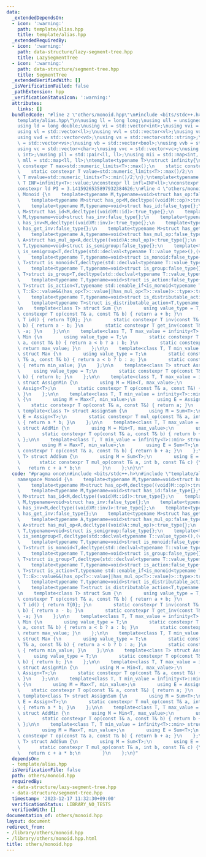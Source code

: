 ```yaml
---
data:
  _extendedDependsOn:
  - icon: ':warning:'
    path: template/alias.hpp
    title: template/alias.hpp
  _extendedRequiredBy:
  - icon: ':warning:'
    path: data-structure/lazy-segment-tree.hpp
    title: LazySegmentTree
  - icon: ':warning:'
    path: data-structure/segment-tree.hpp
    title: SegmentTree
  _extendedVerifiedWith: []
  _isVerificationFailed: false
  _pathExtension: hpp
  _verificationStatusIcon: ':warning:'
  attributes:
    links: []
  bundledCode: "#line 2 \"others/monoid.hpp\"\n#include <bits/stdc++.h>\n#line 3 \"\
    template/alias.hpp\"\n\nusing ll = long long;\nusing ull = unsigned long long;\n\
    using ld = long double;\nusing vi = std::vector<int>;\nusing vvi = std::vector<vi>;\n\
    using vl = std::vector<ll>;\nusing vvl = std::vector<vl>;\nusing vd = std::vector<double>;\n\
    using vvd = std::vector<vd>;\nusing vs = std::vector<std::string>;\nusing vvs\
    \ = std::vector<vs>;\nusing vb = std::vector<bool>;\nusing vvb = std::vector<vb>;\n\
    using vc = std::vector<char>;\nusing vvc = std::vector<vc>;\nusing pii = std::pair<int,\
    \ int>;\nusing pll = std::pair<ll, ll>;\nusing mii = std::map<int, int>;\nusing\
    \ mll = std::map<ll, ll>;\ntemplate<typename T>\nstruct infinity{\n    static\
    \ constexpr T max=std::numeric_limits<T>::max();\n    static constexpr T min=std::numeric_limits<T>::min();\n\
    \    static constexpr T value=std::numeric_limits<T>::max()/2;\n    static constexpr\
    \ T mvalue=std::numeric_limits<T>::min()/2;\n};\ntemplate<typename T>constexpr\
    \ T INF=infinity<T>::value;\nconstexpr ll infl=INF<ll>;\nconstexpr int inf = INF<int>;\n\
    constexpr ld PI = 3.1415926535897932384626;\n#line 4 \"others/monoid.hpp\"\nnamespace\
    \ Monoid {\n    template<typename M,typename=void>struct has_op:false_type{};\n\
    \    template<typename M>struct has_op<M,decltype((void)M::op)>:true_type{};\n\
    \    template<typename M,typename=void>struct has_id:false_type{};\n    template<typename\
    \ M>struct has_id<M,decltype((void)M::id)>:true_type{};\n    template<typename\
    \ M,typename=void>struct has_inv:false_type{};\n    template<typename M>struct\
    \ has_inv<M,decltype((void)M::inv)>:true_type{};\n    template<typename M,typename=void>struct\
    \ has_get_inv:false_type{};\n    template<typename M>struct has_get_inv<M,decltype((void)M::get_inv)>:true_type{};\n\
    \    template<typename A,typename=void>struct has_mul_op:false_type{};\n    template<typename\
    \ A>struct has_mul_op<A,decltype((void)A::mul_op)>:true_type{};\n    template<typename\
    \ T,typename=void>struct is_semigroup:false_type{};\n    template<typename T>struct\
    \ is_semigroup<T,decltype(std::declval<typename T::value_type>(),(void)T::op)>:true_type{};\n\
    \    template<typename T,typename=void>struct is_monoid:false_type{};\n    template<typename\
    \ T>struct is_monoid<T,decltype(std::declval<typename T::value_type>(),(void)T::op,(void)T::id)>:true_type{};\n\
    \    template<typename T,typename=void>struct is_group:false_type{};\n    template<typename\
    \ T>struct is_group<T,decltype(std::declval<typename T::value_type>(),(void)T::op,(void)T::id,(void)T::get_inv)>:true_type{};\n\
    \    template<typename T,typename=void>struct is_action:false_type{};\n    template<typename\
    \ T>struct is_action<T,typename std::enable_if<is_monoid<typename T::M>::value&&is_semigroup<typename\
    \ T::E>::value&&(has_op<T>::value||has_mul_op<T>::value)>::type>:true_type{};\n\
    \    template<typename T,typename=void>struct is_distributable_action:false_type{};\n\
    \    template<typename T>struct is_distributable_action<T,typename std::enable_if<is_action<T>::value&&!has_mul_op<T>::value>::type>:true_type{};\n\
    \n    template<class T> struct Sum {\n        using value_type = T;\n        static\
    \ constexpr T op(const T& a, const T& b) { return a + b; }\n        static constexpr\
    \ T id() { return T{0}; }\n        static constexpr T inv(const T& a, const T&\
    \ b) { return a - b; }\n        static constexpr T get_inv(const T& a) { return\
    \ -a; }\n    };\n\n    template<class T, T max_value = infinity<T>::max> struct\
    \ Min {\n        using value_type = T;\n        static constexpr T op(const T&\
    \ a, const T& b) { return a < b ? a : b; }\n        static constexpr T id() {\
    \ return max_value; }\n    };\n\n    template<class T, T min_value = infinity<T>::min>\
    \ struct Max {\n        using value_type = T;\n        static constexpr T op(const\
    \ T& a, const T& b) { return a < b ? b : a; }\n        static constexpr T id()\
    \ { return min_value; }\n    };\n\n    template<class T> struct Assign {\n   \
    \     using value_type = T;\n        static constexpr T op(const T&, const T&\
    \ b) { return b; }\n    };\n\n    template<class T, T max_value = infinity<T>::max>\
    \ struct AssignMin {\n        using M = Min<T, max_value>;\n        using E =\
    \ Assign<T>;\n        static constexpr T op(const T& a, const T&) { return a;\
    \ }\n    };\n\n    template<class T, T min_value = infinity<T>::min> struct AssignMax\
    \ {\n        using M = Max<T, min_value>;\n        using E = Assign<T>;\n    \
    \    static constexpr T op(const T& a, const T&) { return a; }\n    };\n\n   \
    \ template<class T> struct AssignSum {\n        using M = Sum<T>;\n        using\
    \ E = Assign<T>;\n        static constexpr T mul_op(const T& a, int b, const T&)\
    \ { return a * b; }\n    };\n\n    template<class T, T max_value = infinity<T>::max>\
    \ struct AddMin {\n        using M = Min<T, max_value>;\n        using E = Sum<T>;\n\
    \        static constexpr T op(const T& a, const T& b) { return b + a; }\n   \
    \ };\n\n    template<class T, T min_value = infinity<T>::min> struct AddMax {\n\
    \        using M = Max<T, min_value>;\n        using E = Sum<T>;\n        static\
    \ constexpr T op(const T& a, const T& b) { return b + a; }\n    };\n\n    template<class\
    \ T> struct AddSum {\n        using M = Sum<T>;\n        using E = Sum<T>;\n \
    \       static constexpr T mul_op(const T& a, int b, const T& c) {\n         \
    \   return c + a * b;\n        }\n    };\n}\n"
  code: "#pragma once\n#include <bits/stdc++.h>\n#include \"template/alias.hpp\"\n\
    namespace Monoid {\n    template<typename M,typename=void>struct has_op:false_type{};\n\
    \    template<typename M>struct has_op<M,decltype((void)M::op)>:true_type{};\n\
    \    template<typename M,typename=void>struct has_id:false_type{};\n    template<typename\
    \ M>struct has_id<M,decltype((void)M::id)>:true_type{};\n    template<typename\
    \ M,typename=void>struct has_inv:false_type{};\n    template<typename M>struct\
    \ has_inv<M,decltype((void)M::inv)>:true_type{};\n    template<typename M,typename=void>struct\
    \ has_get_inv:false_type{};\n    template<typename M>struct has_get_inv<M,decltype((void)M::get_inv)>:true_type{};\n\
    \    template<typename A,typename=void>struct has_mul_op:false_type{};\n    template<typename\
    \ A>struct has_mul_op<A,decltype((void)A::mul_op)>:true_type{};\n    template<typename\
    \ T,typename=void>struct is_semigroup:false_type{};\n    template<typename T>struct\
    \ is_semigroup<T,decltype(std::declval<typename T::value_type>(),(void)T::op)>:true_type{};\n\
    \    template<typename T,typename=void>struct is_monoid:false_type{};\n    template<typename\
    \ T>struct is_monoid<T,decltype(std::declval<typename T::value_type>(),(void)T::op,(void)T::id)>:true_type{};\n\
    \    template<typename T,typename=void>struct is_group:false_type{};\n    template<typename\
    \ T>struct is_group<T,decltype(std::declval<typename T::value_type>(),(void)T::op,(void)T::id,(void)T::get_inv)>:true_type{};\n\
    \    template<typename T,typename=void>struct is_action:false_type{};\n    template<typename\
    \ T>struct is_action<T,typename std::enable_if<is_monoid<typename T::M>::value&&is_semigroup<typename\
    \ T::E>::value&&(has_op<T>::value||has_mul_op<T>::value)>::type>:true_type{};\n\
    \    template<typename T,typename=void>struct is_distributable_action:false_type{};\n\
    \    template<typename T>struct is_distributable_action<T,typename std::enable_if<is_action<T>::value&&!has_mul_op<T>::value>::type>:true_type{};\n\
    \n    template<class T> struct Sum {\n        using value_type = T;\n        static\
    \ constexpr T op(const T& a, const T& b) { return a + b; }\n        static constexpr\
    \ T id() { return T{0}; }\n        static constexpr T inv(const T& a, const T&\
    \ b) { return a - b; }\n        static constexpr T get_inv(const T& a) { return\
    \ -a; }\n    };\n\n    template<class T, T max_value = infinity<T>::max> struct\
    \ Min {\n        using value_type = T;\n        static constexpr T op(const T&\
    \ a, const T& b) { return a < b ? a : b; }\n        static constexpr T id() {\
    \ return max_value; }\n    };\n\n    template<class T, T min_value = infinity<T>::min>\
    \ struct Max {\n        using value_type = T;\n        static constexpr T op(const\
    \ T& a, const T& b) { return a < b ? b : a; }\n        static constexpr T id()\
    \ { return min_value; }\n    };\n\n    template<class T> struct Assign {\n   \
    \     using value_type = T;\n        static constexpr T op(const T&, const T&\
    \ b) { return b; }\n    };\n\n    template<class T, T max_value = infinity<T>::max>\
    \ struct AssignMin {\n        using M = Min<T, max_value>;\n        using E =\
    \ Assign<T>;\n        static constexpr T op(const T& a, const T&) { return a;\
    \ }\n    };\n\n    template<class T, T min_value = infinity<T>::min> struct AssignMax\
    \ {\n        using M = Max<T, min_value>;\n        using E = Assign<T>;\n    \
    \    static constexpr T op(const T& a, const T&) { return a; }\n    };\n\n   \
    \ template<class T> struct AssignSum {\n        using M = Sum<T>;\n        using\
    \ E = Assign<T>;\n        static constexpr T mul_op(const T& a, int b, const T&)\
    \ { return a * b; }\n    };\n\n    template<class T, T max_value = infinity<T>::max>\
    \ struct AddMin {\n        using M = Min<T, max_value>;\n        using E = Sum<T>;\n\
    \        static constexpr T op(const T& a, const T& b) { return b + a; }\n   \
    \ };\n\n    template<class T, T min_value = infinity<T>::min> struct AddMax {\n\
    \        using M = Max<T, min_value>;\n        using E = Sum<T>;\n        static\
    \ constexpr T op(const T& a, const T& b) { return b + a; }\n    };\n\n    template<class\
    \ T> struct AddSum {\n        using M = Sum<T>;\n        using E = Sum<T>;\n \
    \       static constexpr T mul_op(const T& a, int b, const T& c) {\n         \
    \   return c + a * b;\n        }\n    };\n}"
  dependsOn:
  - template/alias.hpp
  isVerificationFile: false
  path: others/monoid.hpp
  requiredBy:
  - data-structure/lazy-segment-tree.hpp
  - data-structure/segment-tree.hpp
  timestamp: '2023-12-17 11:32:30+09:00'
  verificationStatus: LIBRARY_NO_TESTS
  verifiedWith: []
documentation_of: others/monoid.hpp
layout: document
redirect_from:
- /library/others/monoid.hpp
- /library/others/monoid.hpp.html
title: others/monoid.hpp
---
```

